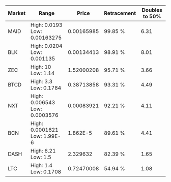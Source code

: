 | Market | Range | Price| Retracement | Doubles to 50% |
| --- | --- | --- | --- | --- |
| MAID | High: 0.0193<br />Low: 0.00163275 | 0.00165985 | 99.85 % | 6.31 |
| BLK | High: 0.0204<br />Low: 0.001135 | 0.00134413 | 98.91 % | 8.01 |
| ZEC | High: 10<br />Low: 1.14 | 1.52000208 | 95.71 % | 3.66 |
| BTCD | High: 3.3<br />Low: 0.1784 | 0.38713858 | 93.31 % | 4.49 |
| NXT | High: 0.006543<br />Low: 0.0003576 | 0.00083921 | 92.21 % | 4.11 |
| BCN | High: 0.0001621<br />Low: 1.99E-6 | 1.862E-5 | 89.61 % | 4.41 |
| DASH | High: 6.21<br />Low: 1.5 | 2.329632 | 82.39 % | 1.65 |
| LTC | High: 1.4<br />Low: 0.1708 | 0.72470008 | 54.94 % | 1.08 |
